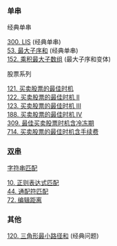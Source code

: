 ### 单串

经典单串

<div class="outerlink">
<a href="../../_leetcode/300_longest_increasing_subsequence">300. LIS</a> (经典单串) <br>
<a href="../../_leetcode/53_maximum_subarray">53. 最大子序和</a> (经典单串) <br>
<a href="../../_leetcode/152_maximum_product_subarray">152. 乘积最大子数组</a> (最大子序和变体) <br>
</div>

股票系列

<div class="outerlink">
<a href="../../_leetcode/121_best_time_to_sell_stock">121. 买卖股票的最佳时机</a><br>
<a href="../../_leetcode/122_best_time_to_sell_stock_ii">122. 买卖股票的最佳时机 II</a><br>
<a href="../../_leetcode/123_best_time_to_sell_stock_iii">123. 买卖股票的最佳时机 III</a><br>
<a href="../../_leetcode/188_best_time_to_sell_stock_iv">188. 买卖股票的最佳时机 IV</a><br>
<a href="../../_leetcode/309_best_time_to_buy_and_sell_stock_with_cooldown">309. 最佳买卖股票时机含冷冻期<br>
<a href="../../_leetcode/714_best_time_to_buy_and_sell_stock_with_transaction_fee">714. 买卖股票的最佳时机含手续费<br>
</div>

### 双串

字符串匹配

<div class="outerlink">
<a href="../../_leetcode/10_regular_exp_matching">10. 正则表达式匹配</a><br>
<a href="../../_leetcode/44_wildcard_matching">44. 通配符匹配</a><br>
<a href="../../_leetcode/72_edit_distance">72. 编辑距离</a><br>
</div>

### 其他

<div class="outerlink">
<a href="../../_leetcode/120_triangle">120. 三角形最小路径和</a> (经典问题)<br>
</div>
